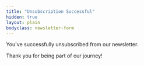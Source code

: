 ```yaml
---
title: "Unsubscription Successful"
hidden: true
layout: plain
bodyclass: newsletter-form
---
```

You've successfully unsubscribed from our newsletter.

Thank you for being part of our journey!
